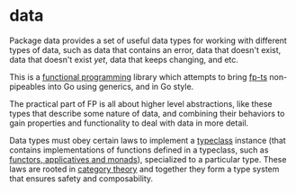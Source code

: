 # data

Package data provides a set of useful data types for working with different types of data, such as data that contains an error, data that doesn't exist, data that doesn't exist _yet_, data that keeps changing, and etc.

This is a [functional programming](https://github.com/enricopolanski/functional-programming) library which attempts to bring [fp-ts](https://github.com/gcanti/fp-ts) non-pipeables into Go using generics, and in Go style.

The practical part of FP is all about higher level abstractions, like these types that describe some nature of data, and combining their behaviors to gain properties and functionality to deal with data in more detail.

Data types must obey certain laws to implement a [typeclass](https://wiki.haskell.org/Typeclassopedia) instance (that contains implementations of functions defined in a typeclass, such as [functors, applicatives and monads](https://www.adit.io/posts/2013-04-17-functors,_applicatives,_and_monads_in_pictures.html)), specialized to a particular type. These laws are rooted in [category theory](https://www.youtube.com/watch?v=gui_SE8rJUM) and together they form a type system that ensures safety and composability.
